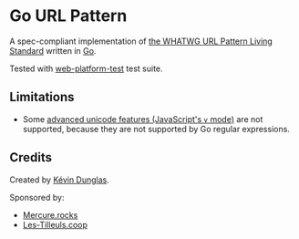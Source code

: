 # Go URL Pattern

A spec-compliant implementation of [the WHATWG URL Pattern Living Standard](https://urlpattern.spec.whatwg.org/)
written in [Go](https://go.dev).

Tested with [web-platform-test](https://web-platform-tests.org) test suite.

## Limitations

* Some [advanced unicode features (JavaScript's `v` mode)](https://developer.mozilla.org/en-US/docs/Web/JavaScript/Reference/Global_Objects/RegExp/unicodeSets) are not supported, because they are not supported by Go regular expressions.

## Credits

Created by [Kévin Dunglas](https://dunglas.fr).

Sponsored by:

* [Mercure.rocks](https://mercure.rocks)
* [Les-Tilleuls.coop](https://les-tilleuls.coop)

